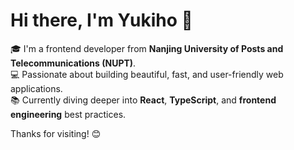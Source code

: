 # Hi there, I'm Yukiho 👋

🎓 I'm a frontend developer from **Nanjing University of Posts and Telecommunications (NUPT)**.  
💻 Passionate about building beautiful, fast, and user-friendly web applications.  
📚 Currently diving deeper into **React**, **TypeScript**, and **frontend engineering** best practices. 

Thanks for visiting! 😊
